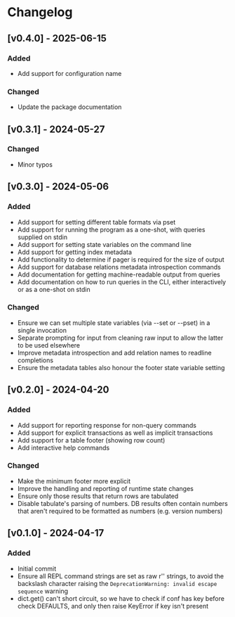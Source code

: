# Changelog

## [v0.4.0] - 2025-06-15

### Added

- Add support for configuration name

### Changed

- Update the package documentation

## [v0.3.1] - 2024-05-27

### Changed

- Minor typos

## [v0.3.0] - 2024-05-06

### Added

- Add support for setting different table formats via pset
- Add support for running the program as a one-shot, with queries supplied on stdin
- Add support for setting state variables on the command line
- Add support for getting index metadata
- Add functionality to determine if pager is required for the size of output
- Add support for database relations metadata introspection commands
- Add documentation for getting machine-readable output from queries
- Add documentation on how to run queries in the CLI, either interactively or as a one-shot on stdin

### Changed

- Ensure we can set multiple state variables (via --set or --pset) in a single invocation
- Separate prompting for input from cleaning raw input to allow the latter to be used elsewhere
- Improve metadata introspection and add relation names to readline completions
- Ensure the metadata tables also honour the footer state variable setting

## [v0.2.0] - 2024-04-20

### Added

- Add support for reporting response for non-query commands
- Add support for explicit transactions as well as implicit transactions
- Add support for a table footer (showing row count)
- Add interactive help commands

### Changed

- Make the minimum footer more explicit
- Improve the handling and reporting of runtime state changes
- Ensure only those results that return rows are tabulated
- Disable tabulate's parsing of numbers.  DB results often contain numbers that aren't required to be formatted as numbers (e.g. version numbers)

## [v0.1.0] - 2024-04-17

### Added

- Initial commit
- Ensure all REPL command strings are set as raw r'' strings, to avoid the backslash character raising the `DeprecationWarning: invalid escape sequence` warning
- dict.get() can't short circuit, so we have to check if conf has key before check DEFAULTS, and only then raise KeyError if key isn't present

